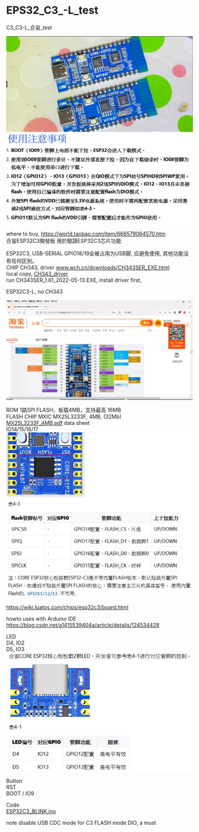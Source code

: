 # EPS32_C3_-L_test
C3_C3-L_合宙_test

![CORE-ESP32-C3_L.JPG](CORE-ESP32-C3_L.JPG)  
![NOTE.JPG](NOTE.JPG)  

where to buy, https://world.taobao.com/item/666579064570.htm  
合宙ESP32C3開發板 用於驗證ESP32C3芯片功能  

ESP32C3, USB-SERIAL GPIO18/19会被占用为USB脚, 应避免使用, 其他功能没有任何区别。  
CHIP CH343, driver www.wch.cn/downloads/CH343SER_EXE.html    
local copy, [CH343_driver](CH343_driver)  
run CH343SER_1.61_2022-05-13.EXE, install driver first,  

ESP32C3-L, no CH343  


![ESP32-C3_pinout.JPG](ESP32-C3_pinout.JPG)  

ROM 1路SPI FLASH，板载4MB，支持最高 16MB  
FLASH CHIP MXIC MX25L3233F, 4MB, (32Mb)  
[MX25L3233F_4MB.pdf](MX25L3233F_4MB.pdf) data sheet  
IO14/15/16/17  
![FLASH_CHIP.JPG](FLASH_CHIP.JPG)  


https://wiki.luatos.com/chips/esp32c3/board.html  

howto uses with Arduino IDE  
https://blog.csdn.net/a1415539404a/article/details/124534428  

LED  
D4, IO2  
D5, IO3  
![LED.JPG](LED.JPG)  

Button  
RST  
BOOT / IO9  


Code  
[ESP32C3_BLINK.ino](ESP32C3_BLINK.ino)  

note
disable USB CDC mode for C3
FLASH mode DIO, a must
